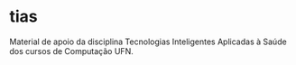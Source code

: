 # tias
Material de apoio da disciplina Tecnologias Inteligentes Aplicadas à Saúde dos cursos de Computação UFN.
